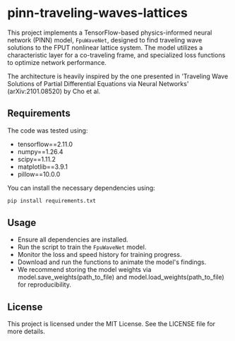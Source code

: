 # pinn-traveling-waves-lattices

This project implements a TensorFlow-based physics-informed neural network (PINN) model, `FpuWaveNet`, designed to find traveling wave solutions to the FPUT nonlinear lattice system. The model utilizes a characteristic layer for a co-traveling frame, and specialized loss functions to optimize network performance.

The architecture is heavily inspired by the one presented in 'Traveling Wave Solutions of Partial Differential Equations via Neural Networks' (arXiv:2101.08520) by Cho et al.

## Requirements

The code was tested using:

- tensorflow==2.11.0
- numpy==1.26.4
- scipy==1.11.2
- matplotlib==3.9.1
- pillow==10.0.0

You can install the necessary dependencies using:

```bash
pip install requirements.txt
```

## Usage
- Ensure all dependencies are installed.
- Run the script to train the `FpuWaveNet` model.
- Monitor the loss and speed history for training progress.
- Download and run the functions to animate the model's findings.
- We recommend storing the model weights via model.save_weights(path_to_file) and model.load_weights(path_to_file) for reproducibility. 

## License
This project is licensed under the MIT License. See the LICENSE file for more details.
